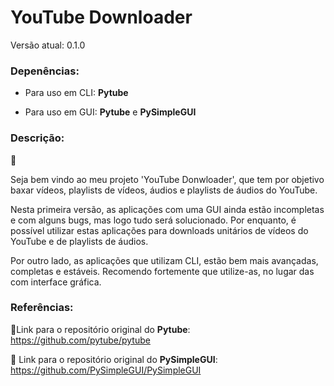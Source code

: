 # YouTube Downloader
Versão atual: 0.1.0

### Depenências: 

- Para uso em CLI: **Pytube**

- Para uso em GUI: **Pytube** e **PySimpleGUI**


### Descrição:
📝 

Seja bem vindo ao meu projeto 'YouTube Donwloader', que tem por objetivo 
baxar vídeos, playlists de vídeos, áudios e playlists de áudios do YouTube.

Nesta primeira versão, as aplicações com uma GUI ainda estão incompletas
e com alguns bugs, mas logo tudo será solucionado. Por enquanto, é possível 
utilizar estas aplicações para downloads unitários de vídeos do YouTube e de
playlists de áudios.

Por outro lado, as aplicações que utilizam CLI, estão bem mais avançadas, 
completas e estáveis. Recomendo fortemente que utilize-as, no lugar das 
com interface gráfica. 

### Referências:
🔗Link para o repositório original do **Pytube**: 
https://github.com/pytube/pytube

🔗 Link para o repositório original do **PySimpleGUI**:
https://github.com/PySimpleGUI/PySimpleGUI
